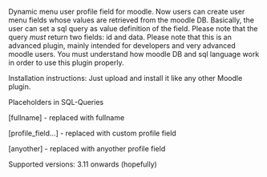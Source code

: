 Dynamic menu user profile field for moodle.
Now users can create user menu fields whose values are retrieved from the moodle DB.
Basically, the user can set a sql query as value definition of the field. Please note that the query *must* return two fields: id and data.
Please note that this is an advanced plugin, mainly intended for developers and very advanced moodle users. You must understand how moodle DB and sql language work in order to use this plugin properly.

Installation instructions:
Just upload and install it like any other Moodle plugin.

Placeholders in SQL-Queries

[fullname] - replaced with fullname

[profile_field...] - replaced with custom profile field

[anyother] - replaced with anyother profile field

Supported versions:
3.11 onwards (hopefully)
